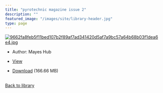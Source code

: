 ```yaml
---
title: "pyrotechnic magazine issue 2"
description: ""
featured_image: "/images/site/library-header.jpg"
type: page
---
```


<a href="https://drive.google.com/uc?export=view&id=1cMmc3dEiOpQRPb_wjWsogLex-HZYZj9B" target="_blank">![9662fa8feb5f11bed107b2f89af7ad341420d5af7a9bc57a64b68b03f1dea6e4.jpg](/images/library/9662fa8feb5f11bed107b2f89af7ad341420d5af7a9bc57a64b68b03f1dea6e4.jpg)</a>
* Author: Mayes Hub
* <a href="https://drive.google.com/uc?export=view&id=1cMmc3dEiOpQRPb_wjWsogLex-HZYZj9B" target="_blank">View</a>

* [Download](https://drive.google.com/uc?export=download&id=1cMmc3dEiOpQRPb_wjWsogLex-HZYZj9B) (166.66 MB)

<br />[Back to library](/library/)
